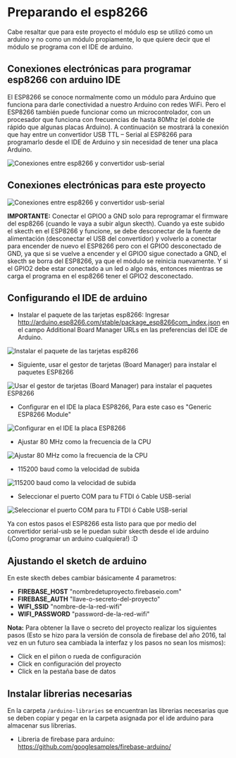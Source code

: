Preparando el esp8266
==================
Cabe resaltar que para este proyecto el módulo esp se utilizó como un arduino y no como un módulo propiamente, lo que quiere decir que el módulo se programa con el IDE de arduino.

## Conexiones electrónicas para programar esp8266 con arduino IDE

El ESP8266 se conoce normalmente como un módulo para Arduino que funciona para darle conectividad a nuestro Arduino con redes WiFi. Pero el ESP8266 también puede funcionar como un microcontrolador, con un procesador que funciona con frecuencias de hasta 80Mhz (el doble de rápido que algunas placas Arduino). A continuación se mostrará la conexión que hay entre un convertidor USB TTL – Serial al ESP8266 para programarlo desde el IDE de Arduino y sin necesidad de tener una placa Arduino.

![Conexiones entre esp8266 y convertidor usb-serial](https://raw.githubusercontent.com/orejuelajd/esp8266-firebase/master/general-resources/01.png)

## Conexiones electrónicas para este proyecto

![Conexiones entre esp8266 y convertidor usb-serial](https://raw.githubusercontent.com/orejuelajd/esp8266-firebase/master/sketch-esp8266-firebase/connections/connections.png)

**IMPORTANTE:** Conectar el GPIO0 a GND solo para reprogramar el firmware del esp8266 (cuando le vaya a subir algun skecth). Cuando ya este subido el skecth en el ESP8266 y funcione, se debe desconectar de la fuente de alimentación (desconectar el USB del convertidor) y volverlo a conectar para encender de nuevo el ESP8266 pero con el GPIO0 desconectado de GND, ya que si se vuelve a encender y el GPIO0 sigue conectado a GND, el skecth se borra del ESP8266, ya que el módulo se reinicia nuevamente. Y si el GPIO2 debe estar conectado a un led o algo más, entonces mientras se carga el programa en el esp8266 tener el GPIO2 desconectado.

## Configurando el IDE de arduino

* Instalar el paquete de las tarjetas esp8266: Ingresar http://arduino.esp8266.com/stable/package_esp8266com_index.json en el campo Additional Board Manager URLs en las preferencias del IDE de Arduino.

![Instalar el paquete de las tarjetas esp8266](https://raw.githubusercontent.com/orejuelajd/esp8266-firebase/master/general-resources/02.png)

* Siguiente, usar el gestor de tarjetas (Board Manager) para instalar el paquetes ESP8266

![Usar el gestor de tarjetas (Board Manager) para instalar el paquetes ESP8266](https://raw.githubusercontent.com/orejuelajd/esp8266-firebase/master/general-resources/03.png)

* Configurar en el IDE la placa ESP8266, Para este caso es "Generic ESP8266 Module"

![Configurar en el IDE la placa ESP8266](https://raw.githubusercontent.com/orejuelajd/esp8266-firebase/master/general-resources/04.png)

* Ajustar 80 MHz como la frecuencia de la CPU

![Ajustar 80 MHz como la frecuencia de la CPU](https://raw.githubusercontent.com/orejuelajd/esp8266-firebase/master/general-resources/05.png)

* 115200 baud como la velocidad de subida

![115200 baud como la velocidad de subida](https://raw.githubusercontent.com/orejuelajd/esp8266-firebase/master/general-resources/06.png)

* Seleccionar el puerto COM para tu FTDI ó Cable USB-serial

![Seleccionar el puerto COM para tu FTDI ó Cable USB-serial](https://raw.githubusercontent.com/orejuelajd/esp8266-firebase/master/general-resources/07.png)

Ya con estos pasos el ESP8266 esta listo para que por medio del convertidor serial-usb se le puedan subir skecth desde el ide arduino (¡Como programar un arduino cualquiera!) :D

## Ajustando el sketch de arduino

 En este skecth debes cambiar básicamente 4 parametros:

* **FIREBASE_HOST** "nombredetuproyecto.firebaseio.com"
* **FIREBASE_AUTH** "llave-o-secreto-del-proyecto"
* **WIFI_SSID** "nombre-de-la-red-wifi"
* **WIFI_PASSWORD** "password-de-la-red-wifi"

**Nota:** Para obtener la llave o secreto del proyecto realizar los siguientes pasos (Esto se hizo para la versión de consola de firebase del año 2016, tal vez en un futuro sea cambiada la interfaz y los pasos no sean los mismos):

* Click en el piñon o rueda de configuración
* Click en configuración del proyecto
* Click en la pestaña base de datos

## Instalar librerias necesarias

En la carpeta `/arduino-libraries` se encuentran las librerias necesarias que se deben copiar y pegar en la carpeta asignada por el ide arduino para almacenar sus librerias.

* Libreria de firebase para arduino: https://github.com/googlesamples/firebase-arduino/